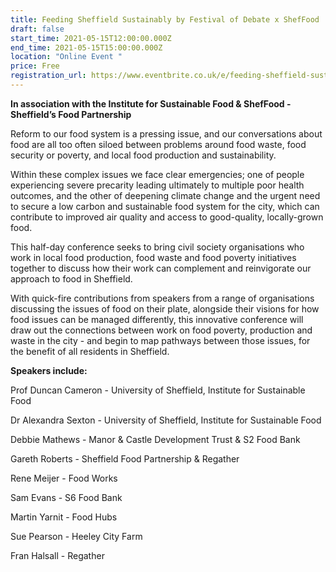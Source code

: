 ```yaml
---
title: Feeding Sheffield Sustainably by Festival of Debate x ShefFood
draft: false
start_time: 2021-05-15T12:00:00.000Z
end_time: 2021-05-15T15:00:00.000Z
location: "Online Event "
price: Free
registration_url: https://www.eventbrite.co.uk/e/feeding-sheffield-sustainably-tickets-150764756445
---
```



**In association with the Institute for Sustainable Food & ShefFood - Sheffield’s Food Partnership**

Reform to our food system is a pressing issue, and our conversations about food are all too often siloed between problems around food waste, food security or poverty, and local food production and sustainability.

Within these complex issues we face clear emergencies; one of people experiencing severe precarity leading ultimately to multiple poor health outcomes, and the other of deepening climate change and the urgent need to secure a low carbon and sustainable food system for the city, which can contribute to improved air quality and access to good-quality, locally-grown food.

This half-day conference seeks to bring civil society organisations who work in local food production, food waste and food poverty initiatives together to discuss how their work can complement and reinvigorate our approach to food in Sheffield.

With quick-fire contributions from speakers from a range of organisations discussing the issues of food on their plate, alongside their visions for how food issues can be managed differently, this innovative conference will draw out the connections between work on food poverty, production and waste in the city - and begin to map pathways between those issues, for the benefit of all residents in Sheffield.

**Speakers include:**

Prof Duncan Cameron - University of Sheffield, ﻿Institute for Sustainable Food

Dr Alexandra Sexton - ﻿University of Sheffield, ﻿Institute for Sustainable Food﻿

Debbie Mathews - Manor & Castle Development Trust & S2 Food Bank

Gareth Roberts - Sheffield Food Partnership & Regather

Rene Meijer - Food Works

Sam Evans - S6 Food Bank

Martin Yarnit - Food Hubs

Sue Pearson - Heeley City Farm

Fran Halsall - Regather